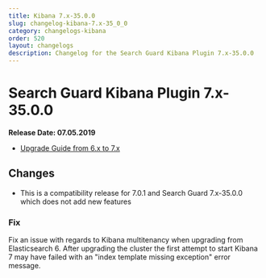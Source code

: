 ```yaml
---
title: Kibana 7.x-35.0.0
slug: changelog-kibana-7.x-35_0_0
category: changelogs-kibana
order: 520
layout: changelogs
description: Changelog for the Search Guard Kibana Plugin 7.x-35.0.0
---
```


<!---
Copryight 2010 floragunn GmbH
-->

# Search Guard Kibana Plugin 7.x-35.0.0

**Release Date: 07.05.2019**

* [Upgrade Guide from 6.x to 7.x](../_docs_installation/installation_upgrading_6_7.md)

## Changes

* This is a compatibility release for 7.0.1 and Search Guard 7.x-35.0.0 which does not add new features

### Fix

Fix an issue with regards to Kibana multitenancy when upgrading from Elasticsearch 6. After upgrading the cluster the first attempt to start Kibana 7 may have failed with an "index template missing exception" error message.